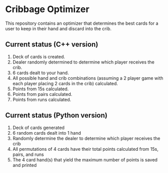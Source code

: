 # Cribbage Optimizer

This repository contains an optimizer that determines the best cards for a user to keep in their hand and discard into the crib.

## Current status (C++ version)
1) Deck of cards is created.
2) Dealer randomly determined to determine which player receives the crib.
3) 6 cards dealt to your hand.
4) All possible hand and crib combinations (assuming a 2 player game with each player placing 2 cards in the crib) calculated.
5) Points from 15s calculated.
6) Points from pairs calculated.
7) Points from runs calculated.

## Current status (Python version)
1) Deck of cards generated
2) 6 random cards dealt into 1 hand
3) Randomly determine the dealer to determine which player receives the crib
4) All permutations of 4 cards have their total points calculated from 15s, pairs, and runs
5) The 4 card hand(s) that yield the maximum number of points is saved and printed